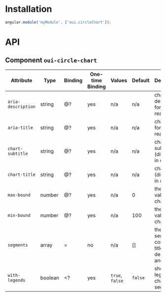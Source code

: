 # Installation

```js
angular.module('myModule', ['oui.circleChart']);
```

# API

## Component `oui-circle-chart`

| Attribute          | Type      | Binding   | One-time Binding  | Values            | Default   | Description
| ----               | ----      | ----      | ----              | ----              | ----      | ----
| `aria-description` | string    | @?        | yes               | n/a               | n/a       | chart description for screen-readers
| `aria-title`       | string    | @?        | yes               | n/a               | n/a       | chart title for screen-readers
| `chart-subtitle`   | string    | @?        | yes               | n/a               | n/a       | chart subtitle (displayed in center)
| `chart-title`      | string    | @?        | yes               | n/a               | n/a       | chart title (displayed in center)
| `max-bound`        | number    | @?        | yes               | n/a               | 0         | the max value for chart
| `min-bound`        | number    | @?        | yes               | n/a               | 100       | the min value for chart
| `segments`         | array     | =         | no                | n/a               | []        | the list of segments, containing title, description and value
| `with-legends`     | boolean   | <?        | yes               | `true`, `false`   | `false`   | show legends for chart segments
